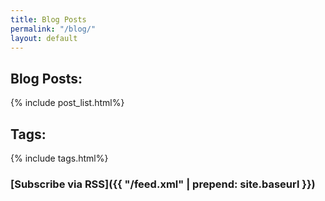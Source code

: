 ```yaml
---
title: Blog Posts
permalink: "/blog/"
layout: default
---
```


## Blog Posts:

{% include post_list.html%}

## Tags:

{% include tags.html%}

### [Subscribe  via RSS]({{ "/feed.xml" | prepend: site.baseurl }})
